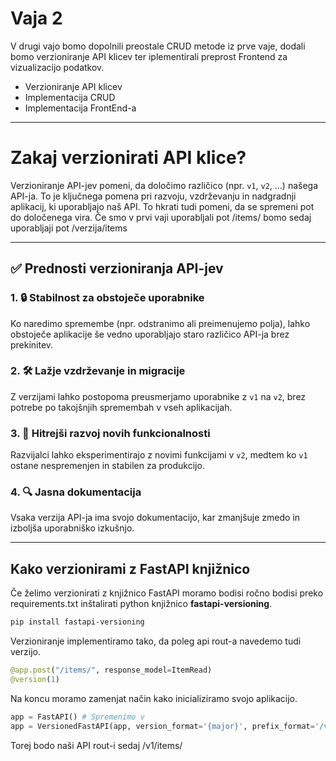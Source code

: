 # Vaja 2

V drugi vajo bomo dopolnili preostale CRUD metode iz prve vaje, dodali bomo verzioniranje API klicev ter iplementirali preprost Frontend za vizualizacijo podatkov.

- Verzioniranje API klicev
- Implementacija CRUD
- Implementacija FrontEnd-a

---

#  Zakaj verzionirati API klice?

Verzioniranje API-jev pomeni, da določimo različico (npr. `v1`, `v2`, ...) našega API-ja. To je ključnega pomena pri razvoju, vzdrževanju in nadgradnji aplikacij, ki uporabljajo naš API.
To hkrati tudi pomeni, da se spremeni pot do določenega vira. Če smo v prvi vaji uporabljali pot /items/ bomo sedaj uporabljaji pot /verzija/items

---

## ✅ Prednosti verzioniranja API-jev

### 1. 🔒 Stabilnost za obstoječe uporabnike
Ko naredimo spremembe (npr. odstranimo ali preimenujemo polja), lahko obstoječe aplikacije še vedno uporabljajo staro različico API-ja brez prekinitev.

### 2. 🛠️ Lažje vzdrževanje in migracije
Z verzijami lahko postopoma preusmerjamo uporabnike z `v1` na `v2`, brez potrebe po takojšnjih spremembah v vseh aplikacijah.

### 3. 🚀 Hitrejši razvoj novih funkcionalnosti
Razvijalci lahko eksperimentirajo z novimi funkcijami v `v2`, medtem ko `v1` ostane nespremenjen in stabilen za produkcijo.

### 4. 🔍 Jasna dokumentacija
Vsaka verzija API-ja ima svojo dokumentacijo, kar zmanjšuje zmedo in izboljša uporabniško izkušnjo.

---

## Kako verzionirami z FastAPI knjižnico

Če želimo verzionirati z knjižnico FastAPI moramo bodisi ročno bodisi preko requirements.txt inštalirati python knjižnico **fastapi-versioning**.
```bash
pip install fastapi-versioning
```
Verzioniranje implementiramo tako, da poleg api rout-a navedemo tudi verzijo.
```python
@app.post("/items/", response_model=ItemRead)
@version(1)
```
Na koncu moramo zamenjat način kako inicializiramo svojo aplikacijo. 
```python
app = FastAPI() # Spremenimo v
app = VersionedFastAPI(app, version_format='{major}', prefix_format='/v{major}')
```
Torej bodo naši API rout-i sedaj /v1/items/


